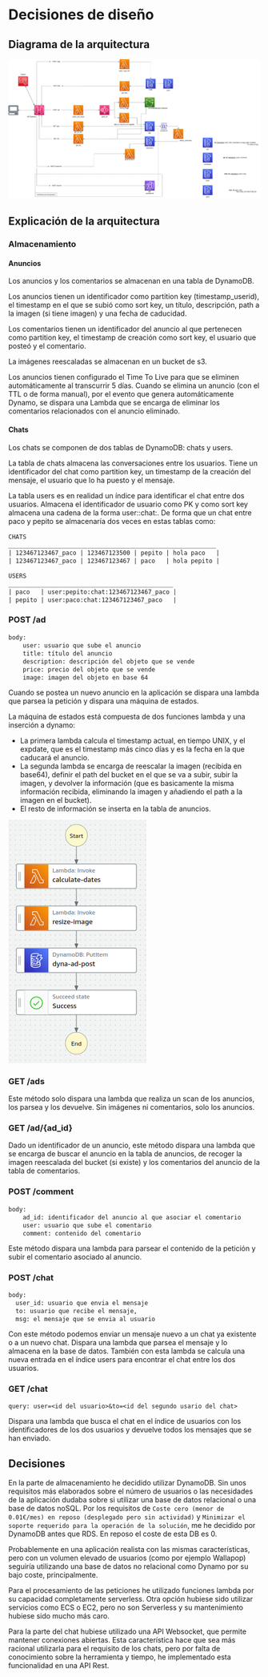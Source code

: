 # Decisiones de diseño

## Diagrama de la arquitectura

![arquitectura](arq_diagram.drawio.png)

## Explicación de la arquitectura

### Almacenamiento

#### Anuncios

Los anuncios y los comentarios se almacenan en una tabla de DynamoDB.

Los anuncios tienen un identificador como partition key (timestamp_userid), el timestamp en el que se subió como sort key, un título, descripción, path a la imagen (si tiene imagen) y una fecha de caducidad.

Los comentarios tienen un identificador del anuncio al que pertenecen como partition key, el timestamp de creación como sort key, el usuario que posteó y el comentario.

La imágenes reescaladas se almacenan en un bucket de s3.

Los anuncios tienen configurado el Time To Live para que se eliminen automáticamente al transcurrir 5 días. Cuando se elimina un anuncio (con el TTL o de forma manual), por el evento que genera automáticamente Dynamo, se dispara una Lambda que se encarga de eliminar los comentarios relacionados con el anuncio eliminado.

#### Chats

Los chats se componen de dos tablas de DynamoDB: chats y users.

La tabla de chats almacena las conversaciones entre los usuarios. Tiene un identificador del chat como partition key, un timestamp de la creación del mensaje, el usuario que lo ha puesto y el mensaje.

La tabla users es en realidad un índice para identificar el chat entre dos usuarios. Almacena el identificador de usuario como PK y como sort key almacena una cadena de la forma user:<id del usuario>:chat:<id del chat>. De forma que un chat entre paco y pepito se almacenaría dos veces en estas tablas como:

```
CHATS
__________________________________________________________
| 123467123467_paco | 123467123500 | pepito | hola paco   |
| 123467123467_paco | 123467123467 | paco   | hola pepito |
```

```
USERS
______________________________________________
| paco   | user:pepito:chat:123467123467_paco |
| pepito | user:paco:chat:123467123467_paco   |
```

### POST /ad
```
body:
    user: usuario que sube el anuncio
    title: título del anuncio
    description: descripción del objeto que se vende
    price: precio del objeto que se vende
    image: imagen del objeto en base 64
```

Cuando se postea un nuevo anuncio en la aplicación se dispara una lambda que parsea la petición y dispara una máquina de estados.

La máquina de estados está compuesta de dos funciones lambda y una inserción a dynamo:
- La primera lambda calcula el timestamp actual, en tiempo UNIX, y el expdate, que es el timestamp más cinco días y es la fecha en la que caducará el anuncio. 
- La segunda lambda se encarga de reescalar la imagen (recibida en base64), definir el path del bucket en el que se va a subir, subir la imagen, y devolver la información (que es basicamente la misma información recibida, eliminando la imagen y añadiendo el path a la imagen en el bucket).
- El resto de información se inserta en la tabla de anuncios.

![step_functs](img/maquina_de_estados.png)

### GET /ads

Este método solo dispara una lambda que realiza un scan de los anuncios, los parsea y los devuelve. Sin imágenes ni comentarios, solo los anuncios.

### GET /ad/{ad_id}

Dado un identificador de un anuncio, este método dispara una lambda que se encarga de buscar el anuncio en la tabla de anuncios, de recoger la imagen reescalada del bucket (si existe) y los comentarios del anuncio de la tabla de comentarios.

### POST /comment
```
body:
    ad_id: identificador del anuncio al que asociar el comentario
    user: usuario que sube el comentario
    comment: contenido del comentario
```

Este método dispara una lambda para parsear el contenido de la petición y subir el comentario asociado al anuncio.

### POST /chat
```
body:
  user_id: usuario que envia el mensaje
  to: usuario que recibe el mensaje,
  msg: el mensaje que se envia al usuario
```

Con este método podemos enviar un mensaje nuevo a un chat ya existente o a un nuevo chat. Dispara una lambda que parsea el mensaje y lo almacena en la base de datos. También con esta lambda se calcula una nueva entrada en el índice users para encontrar el chat entre los dos usuarios.

### GET /chat
```
query: user=<id del usuario>&to=<id del segundo usario del chat>
```

Dispara una lambda que busca el chat en el índice de usuarios con los identificadores de los dos usuarios y devuelve todos los mensajes que se han enviado.

## Decisiones

En la parte de almacenamiento he decidido utilizar DynamoDB. Sin unos requisitos más elaborados sobre el número de usuarios o las necesidades de la aplicación dudaba sobre si utilizar una base de datos relacional o una base de datos noSQL. Por los requisitos de `Coste cero (menor de 0.01€/mes) en reposo (desplegado pero sin actividad)` y `Minimizar el soporte requerido para la operación de la solución`, me he decidido por DynamoDB antes que RDS. En reposo el coste de esta DB es 0.

Probablemente en una aplicación realista con las mismas características, pero con un volumen elevado de usuarios (como por ejemplo Wallapop) seguiría utilizando una base de datos no relacional como Dynamo por su bajo coste, principalmente.

Para el procesamiento de las peticiones he utilizado funciones lambda por su capacidad completamente serverless. Otra opción hubiese sido utilizar servicios como ECS o EC2, pero no son Serverless y su mantenimiento hubiese sido mucho más caro.

Para la parte del chat hubiese utilizado una API Websocket, que permite mantener conexiones abiertas. Esta característica hace que sea más racional utilizarla para el requisito de los chats, pero por falta de conocimiento sobre la herramienta y tiempo, he implementado esta funcionalidad en una API Rest.